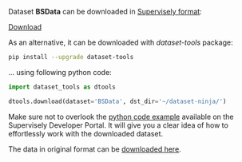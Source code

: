 Dataset **BSData** can be downloaded in [Supervisely format](https://developer.supervisely.com/api-references/supervisely-annotation-json-format):

 [Download](https://assets.supervisely.com/supervisely-supervisely-assets-public/teams_storage/2/7/xd/L76f68i3drlJ6uEhPyGAzEnvSyh1JVf19qNbvUbyRJxVrAa1xHnRQnqvpbHGwN6rM1yxnsUD2D4h0bvxeqXchnZ4bakG2GtQFQ8Pe1VK0teGSFeORR8VTaJtXK16.tar)

As an alternative, it can be downloaded with *dataset-tools* package:
``` bash
pip install --upgrade dataset-tools
```

... using following python code:
``` python
import dataset_tools as dtools

dtools.download(dataset='BSData', dst_dir='~/dataset-ninja/')
```
Make sure not to overlook the [python code example](https://developer.supervisely.com/getting-started/python-sdk-tutorials/iterate-over-a-local-project) available on the Supervisely Developer Portal. It will give you a clear idea of how to effortlessly work with the downloaded dataset.

The data in original format can be [downloaded here](https://github.com/2Obe/BSData/archive/refs/heads/main.zip).